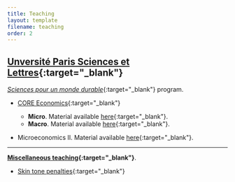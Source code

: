 ```yaml
---
title: Teaching
layout: template
filename: teaching
order: 2
--- 
```


## [Unversité Paris Sciences et Lettres](https://psl.eu/){:target="_blank"}

[*Sciences pour un monde durable*](https://psl.eu/formation/sciences-monde-durable){:target="_blank"} program. 

- [CORE Economics](https://www.core-econ.org/){:target="_blank"}
    - **Micro**. Material available [here](https://github.com/woomora/CORE-econ-micro){:target="_blank"}.
    - **Macro**. Material available [here](https://github.com/woomora/CORE-econ-macro){:target="_blank"}.
 
- Microeconomics II.  Material available [here](https://github.com/woomora/psl-micro-II){:target="_blank"}.
  
---

**[Miscellaneous teaching](https://github.com/woomora/courses){:target="_blank"}**.

- [Skin tone penalties](https://woomora.github.io/courses/Skin-tone-penalties/skin_tone_penalties.html#1){:target="_blank"}
